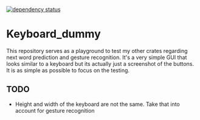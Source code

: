 [![dependency status](https://deps.rs/repo/github/grelltrier/keyboard_dummy/status.svg)](https://deps.rs/repo/github/grelltrier/keyboard_dummy)

# Keyboard_dummy

This repository serves as a playground to test my other crates regarding next word prediction and gesture recognition. It's a very simple GUI that looks similar to a keyboard but its actually just a screenshot of the buttons. It is as simple as possible to focus on the testing.


## TODO
- Height and width of the keyboard are not the same. Take that into account for gesture recognition